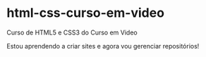 # html-css-curso-em-video
 Curso de HTML5 e CSS3 do Curso em Video

Estou aprendendo a criar sites e agora vou gerenciar repositórios!